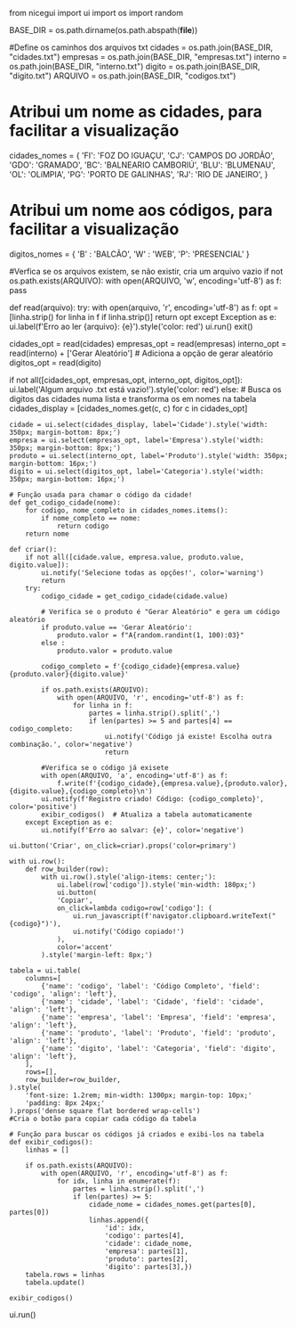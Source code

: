 from nicegui import ui
import os
import random

BASE_DIR = os.path.dirname(os.path.abspath(__file__))

#Define os caminhos dos arquivos txt
cidades = os.path.join(BASE_DIR, "cidades.txt")
empresas = os.path.join(BASE_DIR, "empresas.txt")
interno = os.path.join(BASE_DIR, "interno.txt")
digito = os.path.join(BASE_DIR, "digito.txt")
ARQUIVO = os.path.join(BASE_DIR, "codigos.txt")

# Atribui um nome as cidades, para facilitar a visualização
cidades_nomes = {
    'FI': 'FOZ DO IGUAÇU',
    'CJ': 'CAMPOS DO JORDÃO',
    'GDO': 'GRAMADO',
    'BC': 'BALNEARIO CAMBORIÚ',
    'BLU': 'BLUMENAU',
    'OL': 'OLíMPIA',
    'PG': 'PORTO DE GALINHAS',
    'RJ': 'RIO DE JANEIRO',
}

# Atribui um nome aos códigos, para facilitar a visualização
digitos_nomes = {
    'B' : 'BALCÃO',
    'W' : 'WEB',
    'P': 'PRESENCIAL'
}

#Verfica se os arquivos existem, se não existir, cria um arquivo vazio
if not os.path.exists(ARQUIVO):
    with open(ARQUIVO, 'w', encoding='utf-8') as f:
        pass


def read(arquivo):
    try:
        with open(arquivo, 'r', encoding='utf-8') as f:
            opt = [linha.strip() for linha in f if linha.strip()]
        return opt
    except Exception as e:
        ui.label(f'Erro ao ler {arquivo}: {e}').style('color: red')
        ui.run()
        exit()

cidades_opt = read(cidades)
empresas_opt = read(empresas)
interno_opt = read(interno) + ['Gerar Aleatório']  # Adiciona a opção de gerar aleatório
digitos_opt = read(digito)

if not all([cidades_opt, empresas_opt, interno_opt, digitos_opt]):
    ui.label('Algum arquivo .txt está vazio!').style('color: red')
else:
    # Busca os digitos das cidades numa lista e transforma os em nomes na tabela
    cidades_display = [cidades_nomes.get(c, c) for c in cidades_opt]

    cidade = ui.select(cidades_display, label='Cidade').style('width: 350px; margin-bottom: 8px;')
    empresa = ui.select(empresas_opt, label='Empresa').style('width: 350px; margin-bottom: 8px;')
    produto = ui.select(interno_opt, label='Produto').style('width: 350px; margin-bottom: 16px;')
    digito = ui.select(digitos_opt, label='Categoria').style('width: 350px; margin-bottom: 16px;')

    # Função usada para chamar o código da cidade!
    def get_codigo_cidade(nome):
        for codigo, nome_completo in cidades_nomes.items():
            if nome_completo == nome:
                return codigo
        return nome

    def criar():
        if not all([cidade.value, empresa.value, produto.value, digito.value]):
            ui.notify('Selecione todas as opções!', color='warning')
            return
        try:
            codigo_cidade = get_codigo_cidade(cidade.value)

            # Verifica se o produto é "Gerar Aleatório" e gera um código aleatório
            if produto.value == 'Gerar Aleatório':
                produto.valor = f"A{random.randint(1, 100):03}"
            else :
                produto.valor = produto.value

            codigo_completo = f'{codigo_cidade}{empresa.value}{produto.valor}{digito.value}'

            if os.path.exists(ARQUIVO):
                with open(ARQUIVO, 'r', encoding='utf-8') as f:
                    for linha in f:
                        partes = linha.strip().split(',')
                        if len(partes) >= 5 and partes[4] == codigo_completo:
                            ui.notify('Código já existe! Escolha outra combinação.', color='negative')
                            return

            #Verifica se o código já exisete
            with open(ARQUIVO, 'a', encoding='utf-8') as f:
                f.write(f'{codigo_cidade},{empresa.value},{produto.valor},{digito.value},{codigo_completo}\n')
            ui.notify(f'Registro criado! Código: {codigo_completo}', color='positive')
            exibir_codigos()  # Atualiza a tabela automaticamente
        except Exception as e:
            ui.notify(f'Erro ao salvar: {e}', color='negative')
            
    ui.button('Criar', on_click=criar).props('color=primary')

    with ui.row():
        def row_builder(row):
            with ui.row().style('align-items: center;'):
                ui.label(row['codigo']).style('min-width: 180px;')
                ui.button(
                'Copiar',
                on_click=lambda codigo=row['codigo']: (
                    ui.run_javascript(f'navigator.clipboard.writeText("{codigo}")'),
                    ui.notify('Código copiado!')
                ),
                color='accent'
            ).style('margin-left: 8px;')

    tabela = ui.table(
        columns=[
            {'name': 'codigo', 'label': 'Código Completo', 'field': 'codigo', 'align': 'left'},
            {'name': 'cidade', 'label': 'Cidade', 'field': 'cidade', 'align': 'left'},
            {'name': 'empresa', 'label': 'Empresa', 'field': 'empresa', 'align': 'left'},
            {'name': 'produto', 'label': 'Produto', 'field': 'produto', 'align': 'left'},
            {'name': 'digito', 'label': 'Categoria', 'field': 'digito', 'align': 'left'},
        ],
        rows=[],
        row_builder=row_builder,
    ).style(
        'font-size: 1.2rem; min-width: 1300px; margin-top: 10px;'
        'padding: 8px 24px;'
    ).props('dense square flat bordered wrap-cells')
    #Cria o botão para copiar cada código da tabela

    # Função para buscar os códigos já criados e exibi-los na tabela
    def exibir_codigos():
        linhas = []

        if os.path.exists(ARQUIVO):
            with open(ARQUIVO, 'r', encoding='utf-8') as f:
                for idx, linha in enumerate(f):
                    partes = linha.strip().split(',')
                    if len(partes) >= 5:
                        cidade_nome = cidades_nomes.get(partes[0], partes[0])
                        linhas.append({
                            'id': idx,
                            'codigo': partes[4],
                            'cidade': cidade_nome,
                            'empresa': partes[1],
                            'produto': partes[2],
                            'digito': partes[3],})
        tabela.rows = linhas
        tabela.update()

    exibir_codigos()

ui.run()
